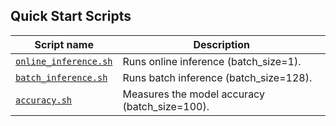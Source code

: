 <!--- 40. Quick Start Scripts -->
## Quick Start Scripts

| Script name | Description |
|-------------|-------------|
| [`online_inference.sh`](/quickstart/image_recognition/tensorflow/inceptionv3/inference/cpu/online_inference.sh) | Runs online inference (batch_size=1). |
| [`batch_inference.sh`](/quickstart/image_recognition/tensorflow/inceptionv3/inference/cpu/batch_inference.sh) | Runs batch inference (batch_size=128). |
| [`accuracy.sh`](/quickstart/image_recognition/tensorflow/inceptionv3/inference/cpu/accuracy.sh) | Measures the model accuracy (batch_size=100). |
